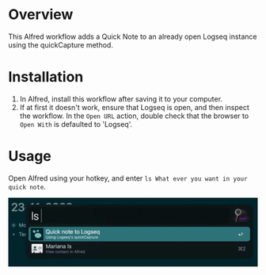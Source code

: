 # Overview

This Alfred workflow adds a Quick Note to an already open Logseq instance using the quickCapture method.

# Installation

1. In Alfred, install this workflow after saving it to your computer.
2. If at first it doesn't work, ensure that Logseq is open, and then inspect the workflow. In the `Open URL` action, double check that the browser to `Open With` is defaulted to 'Logseq'.

# Usage

Open Alfred using your hotkey, and enter `ls What ever you want in your quick note`.

![](demo.gif)
